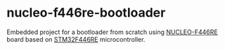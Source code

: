 # nucleo-f446re-bootloader
Embedded project for a bootloader from scratch using [NUCLEO-F446RE](https://www.st.com/en/evaluation-tools/nucleo-f446re.html) board based on [STM32F446RE](https://www.st.com/en/microcontrollers-microprocessors/stm32f446re.html) microcontroller.
